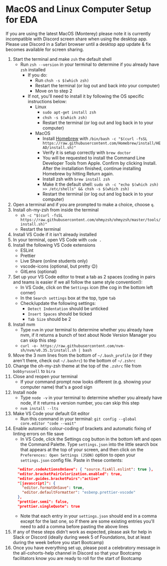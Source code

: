 # MacOS and Linux Computer Setup for EDA

If you are using the latest MacOS (Monterey) please note it is currently incompatible with Discord screen share when using the desktop app. Please use Discord in a Safari browser until a desktop app update & fix becomes available for screen sharing.

1. Start the terminal and make `zsh` the default shell
    - Run `zsh --version` in your terminal to determine if you already have `zsh` installed
      - If you do:
        - Run `chsh -s $(which zsh)`
        - Restart the terminal (or log out and back into your computer)
        - Move on to step 2      
      - If not, you'll need to install it by following the OS specific instructions below:
        - Linux
          - `sudo apt-get install zsh`
          - `chsh -s $(which zsh)`
          - Restart the terminal (or log out and log back in to your computer)
        - MacOS
          - Install [Homebrew](https://brew.sh/) with `/bin/bash -c "$(curl -fsSL https://raw.githubusercontent.com/Homebrew/install/HEAD/install.sh)"`
          - Verify it is setup correctly with `brew doctor`
          - You will be requested to install the Command Line Developer Tools from Apple. Confirm by clicking Install. After the installation finished, continue installing Homebrew by hitting Return again.
          - Install zsh with `brew install zsh`
          - Make it the default shell: `sudo sh -c "echo $(which zsh) >> /etc/shells" && chsh -s $(which zsh)`
          - Restart the terminal (or log out and log back in to your computer)
1. Open a terminal and if you are prompted to make a choice, choose `q`.
1. Install oh-my-zsh from inside the terminal
    - `sh -c "$(curl -fsSL https://raw.githubusercontent.com/ohmyzsh/ohmyzsh/master/tools/install.sh)"`
    - Restart the terminal
1. Install VS Code if it isn't already installed
1. In your terminal, open VS Code with `code .`
1. Install the following VS Code extensions
    - ESLint
    - Prettier
    - Live Share (online students only)
    - vscode-icons (optional, but pretty :wink:)
    - GitLens (optional)
1. Set up your VS Code editor to treat a tab as 2 spaces (coding in pairs and teams is easier if we all follow the same style convention!): 
    - In VS Code, click on the `Settings` icon (the cog in the bottom left corner)
    - In the `Search settings` box at the top, type `tab`
    - Check/update the following settings: 
        - `Detect Indentation` should be unticked
        - `Insert Spaces` should be ticked
        - `Tab Size` should be 2
1. Install nvm
    - Type `nvm` in your terminal to determine whether you already have nvm, if it returns a bunch of text about Node Version Manager you can skip this step 
    - `curl -o- https://raw.githubusercontent.com/nvm-sh/nvm/v0.35.3/install.sh | bash`
1. Move the 3 nvm lines from the bottom of `~/.bash_profile` (or if they aren't there, check out `~/.bashrc`) to the bottom of `~/.zshrc`
1. Change the oh-my-zsh theme at the top of the `.zshrc` file from `bobbyrussell` to `bira`
1. Close and reopen your terminal 
    - If your command prompt now looks different (e.g. showing your computer name) that's a good sign
1. Install node
    - Type `node -v` in your terminal to determine whether you already have node, if it returns a version number, you can skip this step
    - `nvm install --lts`
1. Make VS Code your default Git editor
    - Run this command in your terminal: `git config --global core.editor "code --wait"`
1. Enable automatic colour-coding of brackets and automatic fixing of linting errors on file save
    - In VS Code, click the Settings cog button in the bottom left and open the Command Palette. Type `settings.json` into the little search box that appears at the top of your screen, and then click on the `Preferences: Open Settings (JSON)` option to open your `settings.json` config file. Paste in these contents:
    ```json
      "editor.codeActionsOnSave": { "source.fixAll.eslint": true },
      "editor.bracketPairColorization.enabled": true,
      "editor.guides.bracketPairs":"active"
      "[javascript]": {
        "editor.formatOnSave": true,
        "editor.defaultFormatter": "esbenp.prettier-vscode"
      },
      "prettier.semi": false,
      "prettier.singleQuote": true
    ```
    - Note that each entry in your `settings.json` should end in a comma except for the last one, so if there are some existing entries you'll need to add a comma before pasting the above lines
1. If any of these steps didn't work as expected, please ask for help in Slack or Discord (ideally during week 5 of Foundations, but at least during the week before you start Bootcamp)
1. Once you have everything set up, please post a celebratory message in the all-cohorts-help channel in Discord so that your Bootcamp facilitators know you are ready to roll for the start of Bootcamp
